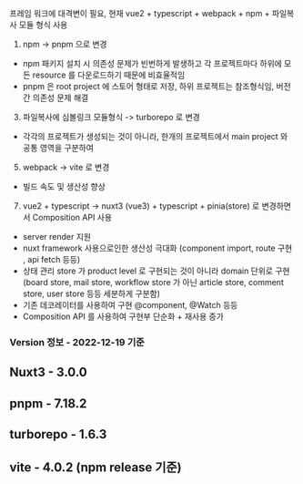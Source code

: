 프레임 워크에 대격변이 필요, 현재 vue2 + typescript + webpack + npm +  파일복사 모듈 형식 사용

1. npm -> pnpm 으로 변경
- npm 패키지 설치 시 의존성 문제가 빈번하게 발생하고 각 프로젝트마다 하위에 모든 resource 를 다운로드하기 때문에 비효율적임
- pnpm 은 root project 에 스토어 형태로 저장, 하위 프로젝트는 참조형식임, 버전간 의존성 문제 해결
3. 파일복사에 심볼링크 모듈형식 -> turborepo 로 변경
- 각각의 프로젝트가 생성되는 것이 아니라, 한개의 프로젝트에서 main project 와 공통 영역을 구분하여 
5. webpack -> vite 로 변경
- 빌드 속도 및 생산성 향상 
7. vue2 + typescript -> nuxt3 (vue3) + typescript + pinia(store) 로 변경하면서 Composition API 사용
- server render 지원
- nuxt framework 사용으로인한 생산성 극대화 (component import, route 구현 , api fetch 등등)
- 상태 관리 store 가 product level 로 구현되는 것이 아니라 domain 단위로 구현 
  (board store, mail store, workflow store 가 아닌 article store, comment store, user store 등등 세분하게 구분함) 
- 기존 데코레이터를 사용하여 구현 @component, @Watch 등등
- Composition API 를 사용하여 구현부 단순화 + 재사용 증가



### Version 정보 - 2022-12-19 기준

## Nuxt3 - 3.0.0
## pnpm - 7.18.2
## turborepo - 1.6.3
## vite - 4.0.2 (npm release 기준)
